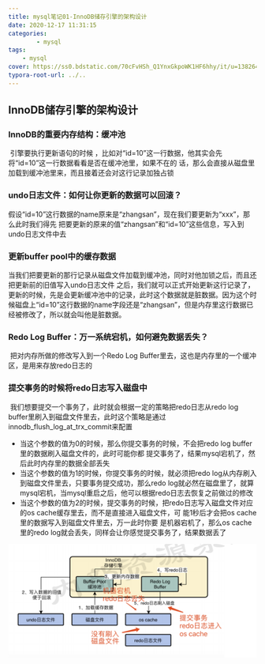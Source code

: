 ```yaml
---
title: mysql笔记01-InnoDB储存引擎的架构设计
date: 2020-12-17 11:31:15
categories: 
		- mysql
tags: 
	- mysql
cover: https://ss0.bdstatic.com/70cFvHSh_Q1YnxGkpoWK1HF6hhy/it/u=138264622,1709438672&fm=26&gp=0.jpg
typora-root-url: ../..
---
```


## InnoDB储存引擎的架构设计

### InnoDB的重要内存结构：缓冲池

​		引擎要执行更新语句的时候 ，比如对“id=10”这一行数据，他其实会先将“id=10”这一行数据看看是否在缓冲池里，如果不在的 话，那么会直接从磁盘里加载到缓冲池里来，而且接着还会对这行记录加独占锁

### undo日志文件：如何让你更新的数据可以回滚？

​		假设“id=10”这行数据的name原来是“zhangsan”，现在我们要更新为“xxx”，那么此时我们得先 把要更新的原来的值“zhangsan”和“id=10”这些信息，写入到undo日志文件中去

### 更新buffer pool中的缓存数据

​		当我们把要更新的那行记录从磁盘文件加载到缓冲池，同时对他加锁之后，而且还把更新前的旧值写入undo日志文件 之后，我们就可以正式开始更新这行记录了，更新的时候，先是会更新缓冲池中的记录，此时这个数据就是脏数据。因为这个时候磁盘上“id=10”这行数据的name字段还是“zhangsan”，但是内存里这行数据已经被修改了，所以就会叫他是脏数据。

### Redo Log Buffer：万一系统宕机，如何避免数据丢失？

​		把对内存所做的修改写入到一个Redo Log Buffer里去，这也是内存里的一个缓冲区，是用来存放redo日志的

### 提交事务的时候将redo日志写入磁盘中

​		我们想要提交一个事务了，此时就会根据一定的策略把redo日志从redo log buffer里刷入到磁盘文件里去，此时这个策略是通过innodb_flush_log_at_trx_commit来配置

- 当这个参数的值为0的时候，那么你提交事务的时候，不会把redo log buffer里的数据刷入磁盘文件的，此时可能你都 提交事务了，结果mysql宕机了，然后此时内存里的数据全部丢失
- 当这个参数的值为1的时候，你提交事务的时候，就必须把redo log从内存刷入到磁盘文件里去，只要事务提交成功，那么redo log就必然在磁盘里了，就算mysql宕机，当mysql重启之后，他可以根据redo日志去恢复之前做过的修改
- 当这个参数的值为2的时候，提交事务的时候，把redo日志写入磁盘文件对应的os cache缓存里去，而不是直接进入磁盘文件，可 能1秒后才会把os cache里的数据写入到磁盘文件里去，万一此时你要 是机器宕机了，那么os cache里的redo log就会丢失，同样会让你感觉提交事务了，结果数据丢了

<img src="/images/image-20201217190829654.png" alt="image-20201217190829654" style="zoom: 80%;" />